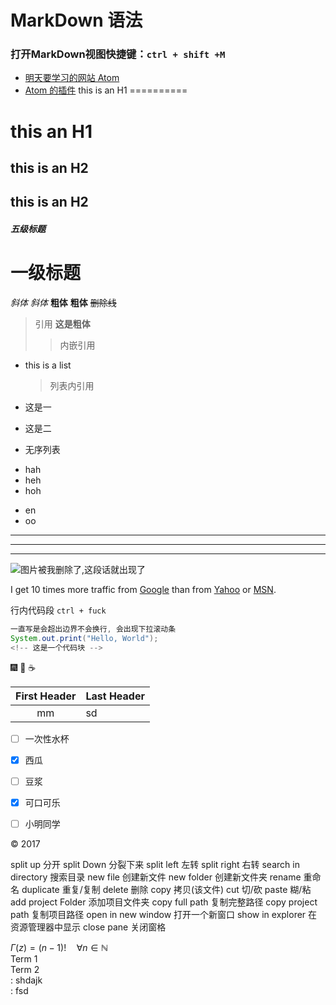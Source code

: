 # MarkDown 语法
### 打开MarkDown视图快捷键：`ctrl + shift +M`
* [明天要学习的网站 Atom][1]
* [Atom 的插件][2]
this is an H1
==========
# this an H1

this is an H2
-------------
## this is an H2
##### 五级标题
# 一级标题

*斜体* _斜体_
**粗体** __粗体__
~~删除线~~

> 引用 **这是粗体**
>> 内嵌引用

* this is a list
  >列表内引用

* 这是一
* 这是二
* 无序列表
+ hah
+ heh
+ hoh
- en
- oo


***

---

___
<!-- 这三个都是分割线 -->

[1]:http://wiki.jikexueyuan.com/project/atom/overview.html
[2]:http://blog.csdn.net/column/details/atom.html
![图片被我删除了,这段话就出现了](C:/Users/Tyrion/Desktop/qingxu0.jpg)

I get 10 times more traffic from [Google][] than from
[Yahoo][] or [MSN][].

  [google]: http://google.com/        "这里写悬浮事件"
  [yahoo]:  http://search.yahoo.com/  "Yahoo Search"
  [msn]:    http://search.msn.com/    "MSN Search"

行内代码段 `ctrl + fuck`
``` JAVA
一直写是会超出边界不会换行, 会出现下拉滚动条
System.out.print("Hello, World");
<!-- 这是一个代码块 -->
```



:fireworks:
:tada:
:coffee:

 First Header | Last Header
 :------------: | -----------
  mm          | sd

  - [ ] 一次性水杯
  - [x] 西瓜
  - [ ] 豆浆
  - [x] 可口可乐
  - [ ] 小明同学


<div class="footer">
    &copy; 2017
</div>






split up                      分开
split Down                    分裂下来
split left                    左转
split right                   右转
search in directory           搜索目录
new file                      创建新文件
new folder                    创建新文件夹
rename                        重命名
duplicate                     重复/复制
delete                        删除
copy                          拷贝(该文件)
cut                           切/砍
paste                         糊/粘
add project Folder            添加项目文件夹
copy full path                复制完整路径
copy project path             复制项目路径
open in new window            打开一个新窗口
show in explorer              在资源管理器中显示
close pane                    关闭窗格

<script type="text/javascript" src="https://cdn.mathjax.org/mathjax/latest/Mathjax.js?config=TeX-AMS_HTML">
中间包裹tex
</script>
$\Gamma(z) = (n-1)!\quad\forall n\in\mathbb N$  
Term 1  
Term 2  
:   shdajk  
:   fsd  
